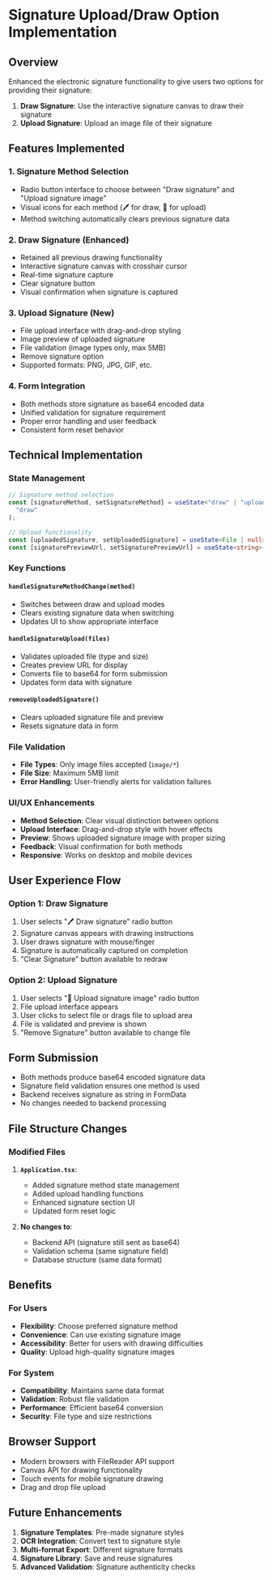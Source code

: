 # Signature Upload/Draw Option Implementation

## Overview

Enhanced the electronic signature functionality to give users two options for providing their signature:

1. **Draw Signature**: Use the interactive signature canvas to draw their signature
2. **Upload Signature**: Upload an image file of their signature

## Features Implemented

### 1. **Signature Method Selection**

- Radio button interface to choose between "Draw signature" and "Upload signature image"
- Visual icons for each method (🖊️ for draw, 📁 for upload)
- Method switching automatically clears previous signature data

### 2. **Draw Signature (Enhanced)**

- Retained all previous drawing functionality
- Interactive signature canvas with crosshair cursor
- Real-time signature capture
- Clear signature button
- Visual confirmation when signature is captured

### 3. **Upload Signature (New)**

- File upload interface with drag-and-drop styling
- Image preview of uploaded signature
- File validation (image types only, max 5MB)
- Remove signature option
- Supported formats: PNG, JPG, GIF, etc.

### 4. **Form Integration**

- Both methods store signature as base64 encoded data
- Unified validation for signature requirement
- Proper error handling and user feedback
- Consistent form reset behavior

## Technical Implementation

### State Management

```typescript
// Signature method selection
const [signatureMethod, setSignatureMethod] = useState<"draw" | "upload">(
  "draw"
);

// Upload functionality
const [uploadedSignature, setUploadedSignature] = useState<File | null>(null);
const [signaturePreviewUrl, setSignaturePreviewUrl] = useState<string>("");
```

### Key Functions

#### `handleSignatureMethodChange(method)`

- Switches between draw and upload modes
- Clears existing signature data when switching
- Updates UI to show appropriate interface

#### `handleSignatureUpload(files)`

- Validates uploaded file (type and size)
- Creates preview URL for display
- Converts file to base64 for form submission
- Updates form data with signature

#### `removeUploadedSignature()`

- Clears uploaded signature file and preview
- Resets signature data in form

### File Validation

- **File Types**: Only image files accepted (`image/*`)
- **File Size**: Maximum 5MB limit
- **Error Handling**: User-friendly alerts for validation failures

### UI/UX Enhancements

- **Method Selection**: Clear visual distinction between options
- **Upload Interface**: Drag-and-drop style with hover effects
- **Preview**: Shows uploaded signature image with proper sizing
- **Feedback**: Visual confirmation for both methods
- **Responsive**: Works on desktop and mobile devices

## User Experience Flow

### Option 1: Draw Signature

1. User selects "🖊️ Draw signature" radio button
2. Signature canvas appears with drawing instructions
3. User draws signature with mouse/finger
4. Signature is automatically captured on completion
5. "Clear Signature" button available to redraw

### Option 2: Upload Signature

1. User selects "📁 Upload signature image" radio button
2. File upload interface appears
3. User clicks to select file or drags file to upload area
4. File is validated and preview is shown
5. "Remove Signature" button available to change file

## Form Submission

- Both methods produce base64 encoded signature data
- Signature field validation ensures one method is used
- Backend receives signature as string in FormData
- No changes needed to backend processing

## File Structure Changes

### Modified Files

1. **`Application.tsx`**:

   - Added signature method state management
   - Added upload handling functions
   - Enhanced signature section UI
   - Updated form reset logic

2. **No changes to**:
   - Backend API (signature still sent as base64)
   - Validation schema (same signature field)
   - Database structure (same data format)

## Benefits

### For Users

- **Flexibility**: Choose preferred signature method
- **Convenience**: Can use existing signature image
- **Accessibility**: Better for users with drawing difficulties
- **Quality**: Upload high-quality signature images

### For System

- **Compatibility**: Maintains same data format
- **Validation**: Robust file validation
- **Performance**: Efficient base64 conversion
- **Security**: File type and size restrictions

## Browser Support

- Modern browsers with FileReader API support
- Canvas API for drawing functionality
- Touch events for mobile signature drawing
- Drag and drop file upload

## Future Enhancements

1. **Signature Templates**: Pre-made signature styles
2. **OCR Integration**: Convert text to signature style
3. **Multi-format Export**: Different signature formats
4. **Signature Library**: Save and reuse signatures
5. **Advanced Validation**: Signature authenticity checks
